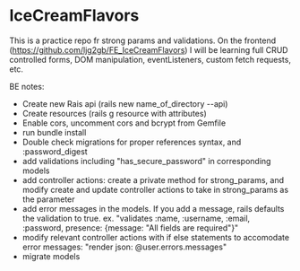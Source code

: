 # IceCreamFlavors

This is a practice repo fr strong params and validations. On the frontend (https://github.com/ljg2gb/FE_IceCreamFlavors) I will be learning full CRUD controlled forms, DOM manipulation, eventListeners, custom fetch requests, etc. 

BE notes:
* Create new Rais api (rails new name_of_directory --api)
* Create resources (rails g resource with attributes)
* Enable cors, uncomment cors and bcrypt from Gemfile
* run bundle install
* Double check migrations for proper references syntax, and :password_digest
* add validations including "has_secure_password" in corresponding models
* add controller actions: create a private method for strong_params, and modify create and update controller actions to take in strong_params as the parameter
* add error messages in the models. If you add a message, rails defaults the validation to true. ex. "validates :name, :username, :email, :password, presence: {message: "All fields are required"}" 
* modify relevant controller actions with if else statements to accomodate error messages: "render json: @user.errors.messages"
* migrate models 
